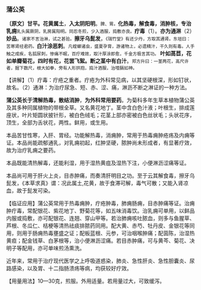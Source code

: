 ### 蒲公英

**〔原文〕甘平。花黄属土**，**入太阴阳明**。<small>脾、胃。</small>**化热毒，解食毒，消肿核，专治乳痈**<small>乳头属厥阴，乳房属阳明。同忍冬煎，少入酒服，捣敷亦良。</small>**疔毒**（1）。**亦为通淋**（2）**妙品**。<small>诸家不言治淋，试之甚验。</small>**擦牙乌髭发**，<small>《瑞竹堂》有还少丹，方取其通肾。东垣曰：苦寒肾经君药。</small>**白汁涂恶刺**。<small>凡螳螂诸虫，盛夏孕育，游诸物上，必遗精汁，干久则有毒。人手触之成疾，名狐尿刺，惨痛不眠，百疗难效，取汁厚涂即愈，千金方极言其功。 </small>**叶如萵苣，花如单瓣菊花，四时有花，花罢飞絮。断之茎中有白汁**。<small>郑方升曰：一茎两花，高尺许者，掘下数尺，根大如拳，旁有人形拱抱，捣汁酒服，治噎膈如神。 </small>

【讲解】（1）疔毒：疔疮之重者。疔疮为外科常见病，以其坚硬根深，形如钉状，故名。（2）通淋：为治疗尿急、短、赤、涩、痛，淋沥不断之淋证的一种方法。

**蒲公英长于清解热毒，散结消肿**，**为外科常用要药**。为菊科多年生草本植物蒲公英及其多种同属植物的带根全草。又名黄花地丁。茎中含白色汁液；叶根生，排成莲座状，叶片矩圆状披针形，被白色绒毛；花茎上部亦密被白色丝状毛；头状花序，顶生，全部为舌状花，两性。鲜用，或生用。

本品苦甘性寒，入肝、胃经。功能解热毒，消痈肿，常用于热毒痈肿疮疡及内痈等证。本品尚能疏郁通乳，对乳痈初起，红肿坚硬，脓肿尚未形成者，有显著疗效，故为治疗乳痈之要药。

本品既能清热解毒，还能利湿，用于湿热黄疽及湿热下注，小便淋沥涩痛等证。	

本品尚可用于肝火上炎，目赤肿痛，而奏清肝明目之功。至于云其解食毒，擦牙乌髭发，《本草求真》谓：况此属土,花黄，故于食滞可解，毒气可散；又能入肾凉血，故于髭发可染。 

【临证应用】蒲公英常用于热毒痈肿，疔疮肿毒，肺痈肠痈，目赤肿痛等证。治痈肿疔毒，常配银花、紫花地丁、野菊花等，如五味消毒饮。治乳痈可单用，以鲜品内服或捣敷，亦可配银花、连翘、穿山甲等。若治肺痈咳吐脓血，则多与鱼腥草、芦根、冬瓜仁、桔梗等清热祛痰排脓药同用。配大黄、赤芍、牡丹皮、金银花等同用，则用于肠痈热毒壅盛之证；配板蓝根、元参，可治咽喉肿痛；配茵陈，治湿热黄疸；配金钱草、白茅根等，治小便淋沥涩痛。若目赤肿痛，可与黄芩、菊花、决明子等配用，亦可单味煎汤熏洗。

近年来，常用于治疗现代医学之上呼吸道惑染，肺炎、急性肝炎、急性胆囊炎、尿路感染，以及胃、十二指肠溃疡等病，均获较好疗效。 

【用量用法】10—30克，煎服。外用适量。若用量过大，可致缓泻。
